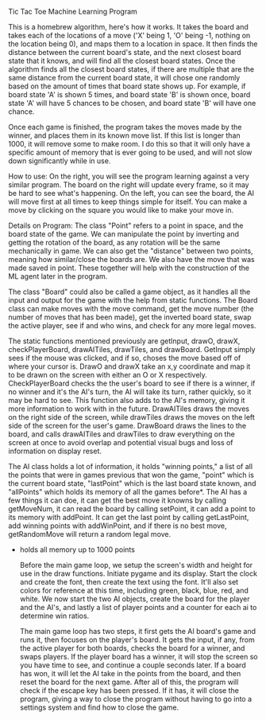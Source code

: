 Tic Tac Toe Machine Learning Program

This is a homebrew algorithm, here's how it works. It takes the board and takes each of the locations of a move ('X' being 1, 'O' being -1, nothing on the location being 0), and maps them to a location in space. It then finds the distance between the current board's state, and the next closest board state that it knows, and will find all the closest board states. Once the algorithm finds all the closest board states, if there are multiple that are the same distance from the current board state, it will chose one randomly based on the amount of times that board state shows up. For example, if board state 'A' is shown 5 times, and board state 'B' is shown once, board state 'A' will have 5 chances to be chosen, and board state 'B' will have one chance. 

Once each game is finished, the program takes the moves made by the winner, and places them in its known move list. If this list is longer than 1000, it will remove some to make room. I do this so that it will only have a specific amount of memory that is ever going to be used, and will not slow down significantly while in use. 

How to use:
  On the right, you will see the program learning against a very similar program. The board on the right will update every frame, so it may be hard to see what's happening. On the left, you can see the board, the AI will move first at all times to keep things simple for itself. You can make a move by clicking on the square you would like to make your move in. 



Details on Program:
  The class "Point" refers to a point in space, and the board state of the game. We can manipulate the point by inverting and getting the rotation of the board, as any rotation will be the same mechanically in game. We can also get the "distance" between two points, meaning how similar/close the boards are. We also have the move that was made saved in point. These together will help with the construction of the ML agent later in the program.

  The class "Board" could also be called a game object, as it handles all the input and output for the game with the help from static functions. The Board class can make moves with the move command, get the move number (the number of moves that has been made), get the inverted board state, swap the active player, see if and who wins, and check for any more legal moves. 

  The static functions mentioned previously are getInput, drawO, drawX, checkPlayerBoard, drawAITiles, drawTiles, and drawBoard. GetInput simply sees if the mouse was clicked, and if so, choses the move based off of where your cursor is. DrawO and drawX take an x,y coordinate and map it to be drawn on the screen with either an O or X respectively. CheckPlayerBoard checks the the user's board to see if there is a winner, if no winner and it's the AI's turn, the AI will take its turn, rather quickly, so it may be hard to see. This function also adds to the AI's memory, giving it more information to work with in the future. DrawAITiles draws the moves on the right side of the screen, while drawTiles draws the moves on the left side of the screen for the user's game. DrawBoard draws the lines to the board, and calls drawAITiles and drawTiles to draw everything on the screen at once to avoid overlap and potential visual bugs and loss of information on display reset. 

  The AI class holds a lot of information, it holds "winning points," a list of all the points that were in games previous that won the game, "point" which is the current board state, "lastPoint" which is the last board state known, and "allPoints" which holds its memory of all the games before*. The AI has a few things it can doe, it can get the best move it knowns by calling getMoveNum, it can read the board by calling setPoint, it can add a point to its memory with addPoint. It can get the last point by calling getLastPoint, add winning points with addWinPoint, and if there is no best move, getRandomMove will return a random legal move. 
* holds all memory up to 1000 points 

  Before the main game loop, we setup the screen's width and height for use in the draw functions. Initiate pygame and its display. Start the clock and create the font, then create the text using the font. It'll also set colors for reference at this time, including green, black, blue, red, and white. We now start the two AI objects, create the board for the player and the AI's, and lastly a list of player points and a counter for each ai to determine win ratios. 

  The main game loop has two steps, it first gets the AI board's game and runs it, then focuses on the player's board. It gets the input, if any, from the active player for both boards, checks the board for a winner, and swaps players. If the player board has a winner, it will stop the screen so you have time to see, and continue a couple seconds later. If a board has won, it will let the AI take in the points from the board, and then reset the board for the next game. After all of this, the program will check if the escape key has been pressed. If it has, it will close the program, giving a way to close the program without having to go into a settings system and find how to close the game. 
